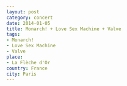 ```yaml
---
layout: post
category: concert
date: 2014-01-05
title: Monarch! + Love Sex Machine + Valve
tags: 
- Monarch!
- Love Sex Machine
- Valve
place: 
- La Flèche d'Or
country: France
city: Paris
---
```



